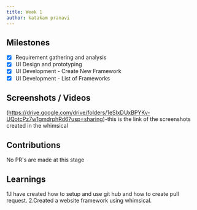 ```yaml
---
title: Week 1
author: katakam pranavi  
---
```


## Milestones
- [X] Requirement gathering and analysis
- [X] UI Design and prototyping
- [x] UI Development - Create New Framework  
- [X] UI Development - List of Frameworks

## Screenshots / Videos 
(https://drive.google.com/drive/folders/1eSlxDUxBPYKv-UQotcPz7w1gmdrphRd6?usp=sharing)-this is the link of the screenshots created in the whimsical
## Contributions
No PR's are made at this stage
## Learnings
1.I have created how to setup and use git hub and how to create pull request.
2.Created a website framework using whimsical.
